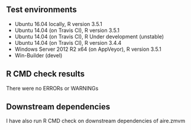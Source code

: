 ## Test environments
* Ubuntu 16.04 locally, R version 3.5.1
* Ubuntu 14.04 (on Travis CI), R version 3.5.1
* Ubuntu 14.04 (on Travis CI), R Under development (unstable) 
* Ubuntu 14.04 (on Travis CI), R version 3.4.4
* Windows Server 2012 R2 x64 (on AppVeyor), R version 3.5.1 
* Win-Builder (devel)

## R CMD check results
There were no ERRORs or WARNINGs


## Downstream dependencies
I have also run R CMD check on downstream dependencies of aire.zmvm
